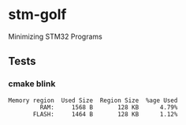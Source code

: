 # stm-golf
Minimizing STM32 Programs

## Tests

### cmake blink
```
Memory region  Used Size  Region Size  %age Used
         RAM:     1568 B       128 KB      4.79%
       FLASH:     1464 B       128 KB      1.12%
```
